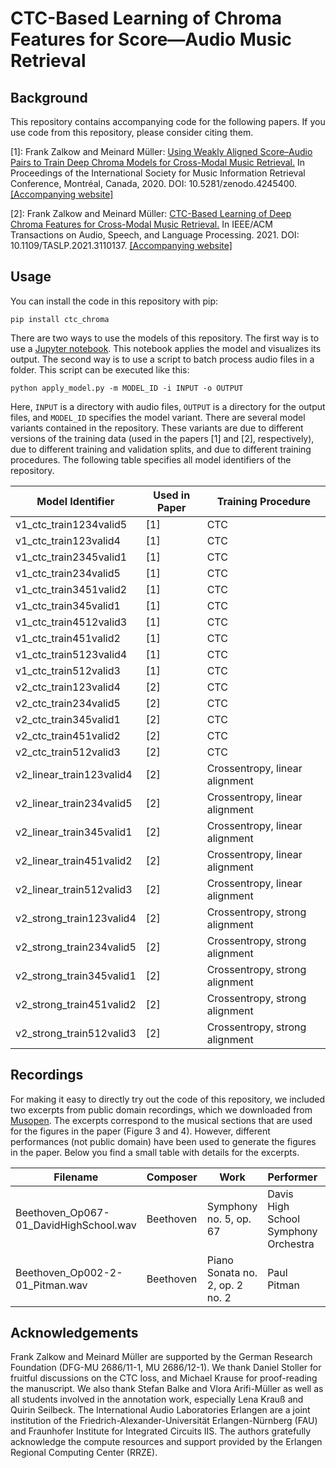 #  CTC-Based Learning of Chroma Features for Score—Audio Music Retrieval

## Background

This repository contains accompanying code for the following papers. If you use code from this repository, please consider citing them.

[1]: Frank Zalkow and Meinard Müller: [Using Weakly Aligned Score–Audio Pairs to Train Deep Chroma Models for Cross-Modal Music Retrieval.](https://doi.org/10.5281/zenodo.4245400) In Proceedings of the International Society for Music Information Retrieval Conference, Montréal, Canada, 2020. DOI: 10.5281/zenodo.4245400. [[Accompanying website]](https://www.audiolabs-erlangen.de/resources/MIR/2020-ISMIR-ctc-chroma)

[2]: Frank Zalkow and Meinard Müller: [CTC-Based Learning of Deep Chroma Features for Cross-Modal Music Retrieval.](https://doi.org/10.1109/TASLP.2021.3110137)  In IEEE/ACM Transactions on Audio, Speech, and Language Processing. 2021. DOI: 10.1109/TASLP.2021.3110137. [[Accompanying website]](https://www.audiolabs-erlangen.de/resources/MIR/2021_TASLP-ctc-chroma)

## Usage

You can install the code in this repository with pip:

    pip install ctc_chroma

There are two ways to use the models of this repository. The first way is to use a [Jupyter notebook](apply_model.ipynb). This notebook applies the model and visualizes its output. The second way is to use a script to batch process audio files in a folder. This script can be executed like this:

    python apply_model.py -m MODEL_ID -i INPUT -o OUTPUT

Here, `INPUT` is a directory with audio files, `OUTPUT` is a directory for the output files, and `MODEL_ID` specifies the model variant. There are several model variants contained in the repository. These variants are due to different versions of the training data (used in the papers [1] and [2], respectively), due to different training and validation splits, and due to different training procedures. The following table specifies all model identifiers of the repository.

| Model Identifier         | Used in Paper | Training Procedure             |
| ------------------------ | ------------- | ------------------------------ |
| v1_ctc_train1234valid5   | [1]           | CTC                            |
| v1_ctc_train123valid4    | [1]           | CTC                            |
| v1_ctc_train2345valid1   | [1]           | CTC                            |
| v1_ctc_train234valid5    | [1]           | CTC                            |
| v1_ctc_train3451valid2   | [1]           | CTC                            |
| v1_ctc_train345valid1    | [1]           | CTC                            |
| v1_ctc_train4512valid3   | [1]           | CTC                            |
| v1_ctc_train451valid2    | [1]           | CTC                            |
| v1_ctc_train5123valid4   | [1]           | CTC                            |
| v1_ctc_train512valid3    | [1]           | CTC                            |
| v2_ctc_train123valid4    | [2]           | CTC                            |
| v2_ctc_train234valid5    | [2]           | CTC                            |
| v2_ctc_train345valid1    | [2]           | CTC                            |
| v2_ctc_train451valid2    | [2]           | CTC                            |
| v2_ctc_train512valid3    | [2]           | CTC                            |
| v2_linear_train123valid4 | [2]           | Crossentropy, linear alignment |
| v2_linear_train234valid5 | [2]           | Crossentropy, linear alignment |
| v2_linear_train345valid1 | [2]           | Crossentropy, linear alignment |
| v2_linear_train451valid2 | [2]           | Crossentropy, linear alignment |
| v2_linear_train512valid3 | [2]           | Crossentropy, linear alignment |
| v2_strong_train123valid4 | [2]           | Crossentropy, strong alignment |
| v2_strong_train234valid5 | [2]           | Crossentropy, strong alignment |
| v2_strong_train345valid1 | [2]           | Crossentropy, strong alignment |
| v2_strong_train451valid2 | [2]           | Crossentropy, strong alignment |
| v2_strong_train512valid3 | [2]           | Crossentropy, strong alignment |

## Recordings

For making it easy to directly try out the code of this repository, we included two excerpts from public domain recordings, which we downloaded from [Musopen](https://musopen.org). The excerpts correspond to the musical sections that are used for the figures in the paper (Figure 3 and 4). However, different performances (not public domain) have been used to generate the figures in the paper. Below you find a small table with details for the excerpts.

| Filename                               | Composer  | Work                            | Performer                            | Description                  |
| -------------------------------------- | --------- | ------------------------------- | ------------------------------------ | ---------------------------- |
| Beethoven_Op067-01_DavidHighSchool.wav | Beethoven | Symphony no. 5, op. 67          | Davis High School Symphony Orchestra | First movement, first theme  |
| Beethoven_Op002-2-01_Pitman.wav        | Beethoven | Piano Sonata no. 2, op. 2 no. 2 | Paul Pitman                          | First movement, second theme |

## Acknowledgements

Frank Zalkow and Meinard Müller are supported by the German Research Foundation (DFG-MU 2686/11-1, MU 2686/12-1). We thank Daniel Stoller for fruitful discussions on the CTC loss, and Michael Krause for proof-reading the manuscript. We also thank Stefan Balke and Vlora Arifi-Müller as well as all students involved in the annotation work, especially Lena Krauß and Quirin Seilbeck. The International Audio Laboratories Erlangen are a joint institution of the Friedrich-Alexander-Universität Erlangen-Nürnberg (FAU) and Fraunhofer Institute for Integrated Circuits IIS. The authors gratefully acknowledge the compute resources and support provided by the Erlangen Regional Computing Center (RRZE).

